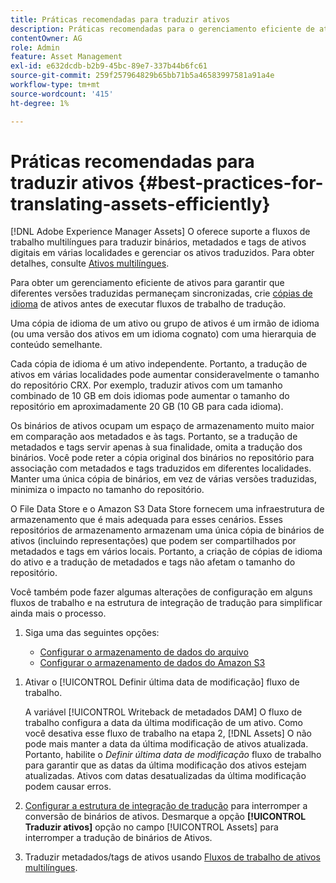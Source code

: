```yaml
---
title: Práticas recomendadas para traduzir ativos
description: Práticas recomendadas para o gerenciamento eficiente de ativos para sincronizar várias versões traduzidas e simplificar fluxos de trabalho de tradução.
contentOwner: AG
role: Admin
feature: Asset Management
exl-id: e632dcdb-b2b9-45bc-89e7-337b44b6fc61
source-git-commit: 259f257964829b65bb71b5a46583997581a91a4e
workflow-type: tm+mt
source-wordcount: '415'
ht-degree: 1%

---
```


# Práticas recomendadas para traduzir ativos {#best-practices-for-translating-assets-efficiently}

[!DNL Adobe Experience Manager Assets] O oferece suporte a fluxos de trabalho multilíngues para traduzir binários, metadados e tags de ativos digitais em várias localidades e gerenciar os ativos traduzidos. Para obter detalhes, consulte [Ativos multilíngues](multilingual-assets.md).

Para obter um gerenciamento eficiente de ativos para garantir que diferentes versões traduzidas permaneçam sincronizadas, crie [cópias de idioma](preparing-assets-for-translation.md) de ativos antes de executar fluxos de trabalho de tradução.

Uma cópia de idioma de um ativo ou grupo de ativos é um irmão de idioma (ou uma versão dos ativos em um idioma cognato) com uma hierarquia de conteúdo semelhante.

Cada cópia de idioma é um ativo independente. Portanto, a tradução de ativos em várias localidades pode aumentar consideravelmente o tamanho do repositório CRX. Por exemplo, traduzir ativos com um tamanho combinado de 10 GB em dois idiomas pode aumentar o tamanho do repositório em aproximadamente 20 GB (10 GB para cada idioma).

Os binários de ativos ocupam um espaço de armazenamento muito maior em comparação aos metadados e às tags. Portanto, se a tradução de metadados e tags servir apenas à sua finalidade, omita a tradução dos binários. Você pode reter a cópia original dos binários no repositório para associação com metadados e tags traduzidos em diferentes localidades. Manter uma única cópia de binários, em vez de várias versões traduzidas, minimiza o impacto no tamanho do repositório.

O File Data Store e o Amazon S3 Data Store fornecem uma infraestrutura de armazenamento que é mais adequada para esses cenários. Esses repositórios de armazenamento armazenam uma única cópia de binários de ativos (incluindo representações) que podem ser compartilhados por metadados e tags em vários locais. Portanto, a criação de cópias de idioma do ativo e a tradução de metadados e tags não afetam o tamanho do repositório.

Você também pode fazer algumas alterações de configuração em alguns fluxos de trabalho e na estrutura de integração de tradução para simplificar ainda mais o processo.

1. Siga uma das seguintes opções:

   * [Configurar o armazenamento de dados do arquivo](/help/sites-deploying/data-store-config.md)
   * [Configurar o armazenamento de dados do Amazon S3](/help/sites-deploying/data-store-config.md)

<!--
1. Disable the [DAM MetaData Write-back](/help/sites-administering/workflow-offloader.md#disable-offloading) workflow.

   As the name suggests, the [!UICONTROL DAM Metadata Writeback] workflow rewrites the metadata to the binary file. Because the metadata changes after translation, writing it back to the binary file generates a different binary for a language copy.

   >[!NOTE]
   >
   >Disabling the [!UICONTROL DAM MetaData Writeback] workflow turns off XMP metadata write-back on asset binaries. Consequently, future metadata changes are no longer be saved within the assets. Evaluate the consequences before disabling this workflow.
-->

1. Ativar o [!UICONTROL Definir última data de modificação] fluxo de trabalho.

   A variável [!UICONTROL Writeback de metadados DAM] O fluxo de trabalho configura a data da última modificação de um ativo. Como você desativa esse fluxo de trabalho na etapa 2, [!DNL Assets] O não pode mais manter a data da última modificação de ativos atualizada. Portanto, habilite o *Definir última data de modificação* fluxo de trabalho para garantir que as datas da última modificação dos ativos estejam atualizadas. Ativos com datas desatualizadas da última modificação podem causar erros.

1. [Configurar a estrutura de integração de tradução](/help/sites-administering/tc-tic.md) para interromper a conversão de binários de ativos. Desmarque a opção **[!UICONTROL Traduzir ativos]** opção no campo [!UICONTROL Assets] para interromper a tradução de binários de Ativos.
1. Traduzir metadados/tags de ativos usando [Fluxos de trabalho de ativos multilíngues](multilingual-assets.md).
